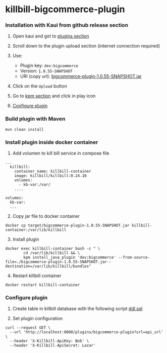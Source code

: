 # killbill-bigcommerce-plugin


### Installation with Kaui from github release section

1. Open kaui and got to [plugins section](http://127.0.0.1:9090/kpm/plugins)
2. Scroll down to the plugin upload section (internet connection required)
3. Use:
    * Plugin key: `dev:bigcommerce`
    * Version: `1.0.55-SNAPSHOT`
    * URI (copy url): [bigcommerce-plugin-1.0.55-SNAPSHOT.jar](https://github.com/Nitza-Developement/killbill-bigcommerce-plugin/releases/download/v1.0.55/bigcommerce-plugin-1.0.55-SNAPSHOT.jar)

4. Click on the `Upload` button
5. Go to [kpm section](http://127.0.0.1:9090/kpm/) and click in play icon
6. [Configure plugin](#configure-plugin)
 

### Build plugin with Maven

```console
mvn clean install
```

### Install plugin inside docker container

1. Add volumen to kill bill service in compose file
```console
...
  killbill:
    container_name: killbill-container
    image: killbill/killbill:0.24.10
    volumes:
      - kb-var:/var/
    ....

volumes:
  kb-var:
  ...
```

2. Copy jar file to docker container

```console
docker cp target/bigcommerce-plugin-1.0.55-SNAPSHOT.jar killbill-container:/var/lib/killbill
```

3. Install plugin 

```console
docker exec killbill-container bash -c " \
		cd /var/lib/killbill && \
		kpm install_java_plugin 'dev:bigcommerce' --from-source-file=./bigcommerce-plugin-1.0.55-SNAPSHOT.jar--destination=/var/lib/killbill/bundles"
```



4. Restart killbill container
```console
docker restart killbill-container
```


### Configure plugin 

1. Create table in killbill database with the following script
[ddl.sql](src/main/resources/ddl.sql)

2. Set plugin configuration

```console
curl --request GET \
  --url 'http://localhost:8080/plugins/bigcommerce-plugin?url=api_url' \
  --header 'X-Killbill-ApiKey: Bob' \
  --header 'X-Killbill-ApiSecret: Lazar'
```